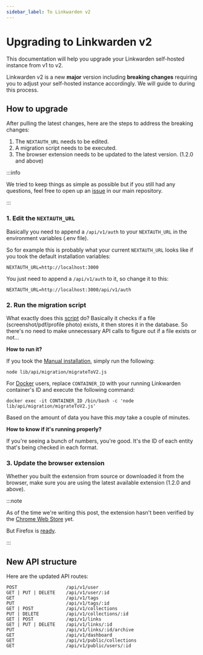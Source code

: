```yaml
---
sidebar_label: To Linkwarden v2
---
```


# Upgrading to Linkwarden v2

This documentation will help you upgrade your Linkwarden self-hosted instance from v1 to v2.

Linkwarden v2 is a new **major** version including **breaking changes** requiring you to adjust your self-hosted instance accordingly. We will guide to during this process.

## How to upgrade

After pulling the latest changes, here are the steps to address the breaking changes:

1. The `NEXTAUTH_URL` needs to be edited.
2. A migration script needs to be executed.
3. The browser extension needs to be updated to the latest version. (1.2.0 and above)

:::info

We tried to keep things as simple as possible but if you still had any questions, feel free to open up an [issue](https://github.com/linkwarden/linkwarden/issues/new/choose) in our main repository.

:::

### 1. Edit the `NEXTAUTH_URL`

Basically you need to append a `/api/v1/auth` to your `NEXTAUTH_URL` in the environment variables (.env file).

So for example this is probably what your current `NEXTAUTH_URL` looks like if you took the default installation variables:

```
NEXTAUTH_URL=http://localhost:3000
```

You just need to append a `/api/v1/auth` to it, so change it to this:

```
NEXTAUTH_URL=http://localhost:3000/api/v1/auth
```

### 2. Run the migration script

What exactly does this [script](https://github.com/linkwarden/linkwarden/blob/main/lib/api/migration/migrateToV2.js) do? Basically it checks if a file (screenshot/pdf/profile photo) exists, it then stores it in the database. So there's no need to make unnecessary API calls to figure out if a file exists or not...

**How to run it?**

If you took the [Manual installation](/self-hosting/installation#manual-installation), simply run the following:

```
node lib/api/migration/migrateToV2.js
```

For [Docker](/self-hosting/installation#docker-) users, replace `CONTAINER_ID` with your running Linkwarden container's ID and execute the following command:

```
docker exec -it CONTAINER_ID /bin/bash -c 'node lib/api/migration/migrateToV2.js'
```

Based on the amount of data you have this _may_ take a couple of minutes.

**How to know if it's running properly?**

If you're seeing a bunch of numbers, you're good. It's the ID of each entity that's being checked in each format.

### 3. Update the browser extension

Whether you built the extension from source or downloaded it from the browser, make sure you are using the latest available extension (1.2.0 and above).

:::note

As of the time we're writing this post, the extension hasn't been verified by the [Chrome Web Store](https://chrome.google.com/webstore/detail/linkwarden/pnidmkljnhbjfffciajlcpeldoljnidn) yet.

But Firefox is [ready](https://addons.mozilla.org/en-CA/firefox/addon/linkwarden/).

:::

## New API structure

Here are the updated API routes:

```
POST                  /api/v1/user
GET | PUT | DELETE    /api/v1/user/:id
GET                   /api/v1/tags
PUT                   /api/v1/tags/:id
GET | POST            /api/v1/collections
PUT | DELETE          /api/v1/collections/:id
GET | POST            /api/v1/links
GET | PUT | DELETE    /api/v1/links/:id
PUT                   /api/v1/links/:id/archive
GET                   /api/v1/dashboard
GET                   /api/v1/public/collections
GET                   /api/v1/public/users/:id
```
